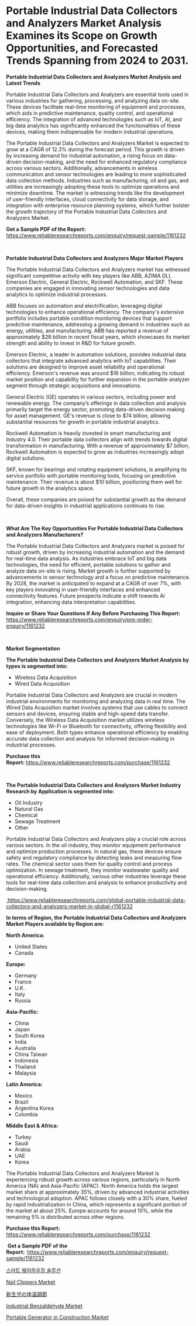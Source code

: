 <p><h1>Portable Industrial Data Collectors and Analyzers Market Analysis Examines its Scope on Growth Opportunities, and Forecasted Trends Spanning from 2024 to 2031.</h1></p><p><strong>Portable Industrial Data Collectors and Analyzers Market Analysis and Latest Trends</strong></p>
<p><p>Portable Industrial Data Collectors and Analyzers are essential tools used in various industries for gathering, processing, and analyzing data on-site. These devices facilitate real-time monitoring of equipment and processes, which aids in predictive maintenance, quality control, and operational efficiency. The integration of advanced technologies such as IoT, AI, and big data analytics has significantly enhanced the functionalities of these devices, making them indispensable for modern industrial operations.</p><p>The Portable Industrial Data Collectors and Analyzers Market is expected to grow at a CAGR of 12.3% during the forecast period. This growth is driven by increasing demand for industrial automation, a rising focus on data-driven decision-making, and the need for enhanced regulatory compliance across various sectors. Additionally, advancements in wireless communication and sensor technologies are leading to more sophisticated data collection methods. Industries such as manufacturing, oil and gas, and utilities are increasingly adopting these tools to optimize operations and minimize downtime. The market is witnessing trends like the development of user-friendly interfaces, cloud connectivity for data storage, and integration with enterprise resource planning systems, which further bolster the growth trajectory of the Portable Industrial Data Collectors and Analyzers Market.</p></p>
<p><strong>Get a Sample PDF of the Report:&nbsp;</strong> <a href="https://www.reliableresearchreports.com/enquiry/request-sample/1161232">https://www.reliableresearchreports.com/enquiry/request-sample/1161232</a></p>
<p>&nbsp;</p>
<p><strong>Portable Industrial Data Collectors and Analyzers Major Market Players</strong></p>
<p><p>The Portable Industrial Data Collectors and Analyzers market has witnessed significant competitive activity with key players like ABB, AZIMA DLI, Emerson Electric, General Electric, Rockwell Automation, and SKF. These companies are engaged in innovating sensor technologies and data analytics to optimize industrial processes.</p><p>ABB focuses on automation and electrification, leveraging digital technologies to enhance operational efficiency. The company's extensive portfolio includes portable condition monitoring devices that support predictive maintenance, addressing a growing demand in industries such as energy, utilities, and manufacturing. ABB has reported a revenue of approximately $28 billion in recent fiscal years, which showcases its market strength and ability to invest in R&D for future growth.</p><p>Emerson Electric, a leader in automation solutions, provides industrial data collectors that integrate advanced analytics with IoT capabilities. Their solutions are designed to improve asset reliability and operational efficiency. Emerson's revenue was around $16 billion, indicating its robust market position and capability for further expansion in the portable analyzer segment through strategic acquisitions and innovations.</p><p>General Electric (GE) operates in various sectors, including power and renewable energy. The company’s offerings in data collection and analysis primarily target the energy sector, promoting data-driven decision making for asset management. GE's revenue is close to $74 billion, allowing substantial resources for growth in portable industrial analytics.</p><p>Rockwell Automation is heavily invested in smart manufacturing and Industry 4.0. Their portable data collectors align with trends towards digital transformation in manufacturing. With a revenue of approximately $7 billion, Rockwell Automation is expected to grow as industries increasingly adopt digital solutions.</p><p>SKF, known for bearings and rotating equipment solutions, is amplifying its service portfolio with portable monitoring tools, focusing on predictive maintenance. Their revenue is about $10 billion, positioning them well for future growth in the analytics space.</p><p>Overall, these companies are poised for substantial growth as the demand for data-driven insights in industrial applications continues to rise.</p></p>
<p>&nbsp;</p>
<p><strong>What Are The Key Opportunities For Portable Industrial Data Collectors and Analyzers Manufacturers?</strong></p>
<p><p>The Portable Industrial Data Collectors and Analyzers market is poised for robust growth, driven by increasing industrial automation and the demand for real-time data analysis. As industries embrace IoT and big data technologies, the need for efficient, portable solutions to gather and analyze data on-site is rising. Market growth is further supported by advancements in sensor technology and a focus on predictive maintenance. By 2028, the market is anticipated to expand at a CAGR of over 7%, with key players innovating in user-friendly interfaces and enhanced connectivity features. Future prospects indicate a shift towards AI integration, enhancing data interpretation capabilities.</p></p>
<p><strong>Inquire or Share Your Questions If Any Before Purchasing This Report:</strong> <a href="https://www.reliableresearchreports.com/enquiry/pre-order-enquiry/1161232">https://www.reliableresearchreports.com/enquiry/pre-order-enquiry/1161232</a></p>
<p>&nbsp;</p>
<p><strong>Market Segmentation</strong></p>
<p><strong>The Portable Industrial Data Collectors and Analyzers Market Analysis by types is segmented into:</strong></p>
<p><ul><li>Wireless Data Acquisition</li><li>Wired Data Acquisition</li></ul></p>
<p><p>Portable Industrial Data Collectors and Analyzers are crucial in modern industrial environments for monitoring and analyzing data in real time. The Wired Data Acquisition market involves systems that use cables to connect sensors and devices, ensuring stable and high-speed data transfer. Conversely, the Wireless Data Acquisition market utilizes wireless technologies like Wi-Fi or Bluetooth for connectivity, offering flexibility and ease of deployment. Both types enhance operational efficiency by enabling accurate data collection and analysis for informed decision-making in industrial processes.</p></p>
<p><strong>Purchase this Report:&nbsp;</strong><a href="https://www.reliableresearchreports.com/purchase/1161232">https://www.reliableresearchreports.com/purchase/1161232</a></p>
<p>&nbsp;</p>
<p><strong>The Portable Industrial Data Collectors and Analyzers Market Industry Research by Application is segmented into:</strong></p>
<p><ul><li>Oil Industry</li><li>Natural Gas</li><li>Chemical</li><li>Sewage Treatment</li><li>Other</li></ul></p>
<p><p>Portable Industrial Data Collectors and Analyzers play a crucial role across various sectors. In the oil industry, they monitor equipment performance and optimize production processes. In natural gas, these devices ensure safety and regulatory compliance by detecting leaks and measuring flow rates. The chemical sector uses them for quality control and process optimization. In sewage treatment, they monitor wastewater quality and operational efficiency. Additionally, various other industries leverage these tools for real-time data collection and analysis to enhance productivity and decision-making.</p></p>
<p><a href="https://www.reliableresearchreports.com/global-portable-industrial-data-collectors-and-analyzers-market-in-global-r1161232">&nbsp;https://www.reliableresearchreports.com/global-portable-industrial-data-collectors-and-analyzers-market-in-global-r1161232</a></p>
<p><strong>In terms of Region, the Portable Industrial Data Collectors and Analyzers Market Players available by Region are:</strong></p>
<p>
    <p> <strong> North America: </strong>
        <ul>
            <li>United States</li>
            <li>Canada</li>
        </ul>
        </p> 
    <p> <strong> Europe: </strong>
        <ul>
            <li>Germany</li>
            <li>France</li>
            <li>U.K.</li>
            <li>Italy</li>
            <li>Russia</li>
        </ul>
        </p> 
    <p> <strong> Asia-Pacific: </strong>
        <ul>
            <li>China</li>
            <li>Japan</li>
            <li>South Korea</li>
            <li>India</li>
            <li>Australia</li>
            <li>China Taiwan</li>
            <li>Indonesia</li>
            <li>Thailand</li>
            <li>Malaysia</li>
        </ul>
        </p> 
    <p> <strong> Latin America: </strong>
        <ul>
            <li>Mexico</li>
            <li>Brazil</li>
            <li>Argentina Korea</li>
            <li>Colombia</li>
        </ul>
        </p> 
    <p> <strong> Middle East & Africa: </strong>
        <ul>
            <li>Turkey</li>
            <li>Saudi</li>
            <li>Arabia</li>
            <li>UAE</li>
            <li>Korea</li>
        </ul>
    </p>
    </p>
<p><p>The Portable Industrial Data Collectors and Analyzers Market is experiencing robust growth across various regions, particularly in North America (NA) and Asia-Pacific (APAC). North America holds the largest market share at approximately 35%, driven by advanced industrial activities and technological adoption. APAC follows closely with a 30% share, fueled by rapid industrialization in China, which represents a significant portion of the market at about 25%. Europe accounts for around 10%, while the remaining 5% is distributed across other regions.</p></p>
<p><strong>Purchase this Report: </strong><a href="https://www.reliableresearchreports.com/purchase/1161232">https://www.reliableresearchreports.com/purchase/1161232</a></p>
<p>&nbsp;<strong>Get a Sample PDF of the Report:&nbsp;&nbsp;</strong><a href="https://www.reliableresearchreports.com/enquiry/request-sample/1161232">https://www.reliableresearchreports.com/enquiry/request-sample/1161232</a></p>
<p><strong></strong></p>
<p><p><a href="https://medium.com/@felipeuckertos/smart-warehousing-solutions-market-%EC%9D%98-%EA%B8%80%EB%A1%9C%EB%B2%8C-%EC%8B%9C%EC%9E%A5-%EA%B0%9C%EC%9A%94%EB%8A%94-%EC%A0%84-%EC%84%B8%EA%B3%84-%EB%B0%8F-%EC%A3%BC%EC%9A%94-%EC%8B%9C%EC%9E%A5%EC%9D%98-%EC%82%B0%EC%97%85%EC%97%90-%EC%98%81%ED%96%A5%EC%9D%84-%EB%AF%B8%EC%B9%98%EB%8A%94-%EC%A3%BC%EC%9A%94-%ED%8A%B8%EB%A0%8C%EB%93%9C%EC%97%90-%EB%8C%80%ED%95%9C-%EB%8F%85%ED%8A%B9%ED%95%9C-%EA%B4%80%EC%A0%90%EC%9D%84-9b145cbb0bca">스마트 웨어하우징 솔루션</a></p><p><a href="https://www.linkedin.com/pulse/nail-clippers-market-outlook-forecast-from-2024-2031-data-pedia-fpfdc?trackingId=yp9t9GdrSuqNUDBk7MwQmQ%3D%3D">Nail Clippers Market</a></p><p><a href="https://medium.com/@tiffanycooper7272/newborn-thermoregulation-market-%E3%81%AE%E3%82%B0%E3%83%AD%E3%83%BC%E3%83%90%E3%83%AB%E5%B8%82%E5%A0%B4%E6%A6%82%E8%A6%81%E3%81%AF-%E4%B8%96%E7%95%8C%E3%81%8A%E3%82%88%E3%81%B3%E4%B8%BB%E8%A6%81%E5%B8%82%E5%A0%B4%E3%81%AB%E3%81%8A%E3%81%91%E3%82%8B%E6%A5%AD%E7%95%8C%E3%81%AB%E5%BD%B1%E9%9F%BF%E3%82%92%E4%B8%8E%E3%81%88%E3%82%8B%E4%B8%BB%E8%A6%81%E3%81%AA%E3%83%88%E3%83%AC%E3%83%B3%E3%83%89%E3%81%AB%E3%81%A4%E3%81%84%E3%81%A6-%E7%8B%AC%E8%87%AA%E3%81%AE%E8%A6%96%E7%82%B9%E3%82%92%E6%8F%90%E4%BE%9B%E3%81%97%E3%81%BE%E3%81%99-b58b93546d3d">新生児の体温調節</a></p><p><a href="https://issuu.com/reportprime-2/docs/industrial-benzaldehyde-market-size_a1cba3853d19fa">Industrial Benzaldehyde Market</a></p><p><a href="https://github.com/elizabethdagraca/Market-Research-Report-List-5/blob/main/portable-generator-in-construction-market.md">Portable Generator in Construction Market</a></p></p>